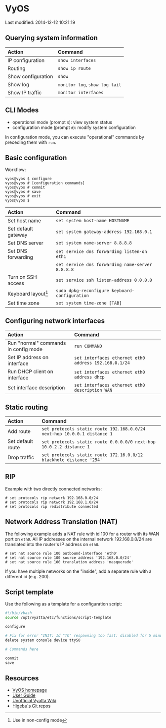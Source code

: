 # VyOS

Last modified: 2014-12-12 10:21:19

## Querying system information

| Action             | Command                        |
| :---               | :---                           |
| IP configuration   | `show interfaces`              |
| Routing            | `show ip route`                |
| Show configuration | `show`                         |
| Show log           | `monitor log`, `show log tail` |
| Show IP traffic    | `monitor interfaces`           |

## CLI Modes

* operational mode (prompt `$`): view system status
* configuration mode (prompt `#`): modify system configuration

In configuration mode, you can execute "operational" commands by preceding them with `run`.

## Basic configuration

Workflow:

```
vyos@vyos $ configure
vyos@vyos # [configuration commands]
vyos@vyos # commit
vyos@vyos # save
vyos@vyos # exit
vyos@vyos $
```

| Action              | Command                                          |
| :---                | :---                                             |
| Set host name       | `set system host-name HOSTNAME`                  |
| Set default gateway | `set system gateway-address 192.168.0.1`         |
| Set DNS server      | `set system name-server 8.8.8.8`                 |
| Set DNS forwarding  | `set service dns forwarding listen-on eth1`      |
|                     | `set service dns forwarding name-server 8.8.8.8` |
| Turn on SSH access  | `set service ssh listen-address 0.0.0.0`         |
| Keyboard layout[^1] | `sudo dpkg-reconfigure keyboard-configuration`   |
| Set time zone       | `set system time-zone [TAB]`                     |

[^1]: Use in non-config mode

## Configuring network interfaces

| Action                               | Command                                               |
| :---                                 | :---                                                  |
| Run "normal" commands in config mode | `run COMMAND`                                         |
| Set IP address on interface          | `set interfaces ethernet eth0 address 192.168.0.1/24` |
| Run DHCP client on interface         | `set interfaces ethernet eth0 address dhcp`           |
| Set interface description            | `set interfaces ethernet eth0 description WAN`        |

## Static routing

| Action            | Command                                                                  |
| :---              | :---                                                                     |
| Add route         | `set protocols static route 192.168.0.0/24 next-hop 10.0.0.1 distance 1` |
| Set default route | `set protocols static route 0.0.0.0/0 next-hop 10.0.2.2 distance 1`      |
| Drop traffic      | `set protocols static route 172.16.0.0/12 blackhole distance '254'`      |

## RIP

Example with two directly connected networks:

```
# set protocols rip network 192.168.0.0/24
# set protocols rip network 192.168.1.0/24
# set protocols rip redistribute connected
```

## Network Address Translation (NAT)

The following example adds a NAT rule with id 100 for a router with its WAN port on `eth0`. All IP addresses on the internal network 192.168.0.0/24 are translated into the router's IP address on `eth0`.

```
# set nat source rule 100 outbound-interface 'eth0'
# set nat source rule 100 source address '192.168.0.0/24'
# set nat source rule 100 translation address 'masquerade'
```

If you have multiple networks on the "inside", add a separate rule with a different id (e.g. 200).

## Script template

Use the following as a template for a configuration script:

```Bash
#!/bin/vbash
source /opt/vyatta/etc/functions/script-template

configure

# Fix for error "INIT: Id "TO" respawning too fast: disabled for 5 minutes"
delete system console device ttyS0

# Commands here

commit
save
```

## Resources

* [VyOS homepage](http://vyos.net/)
* [User Guide](http://vyos.net/wiki/User_Guide)
* [Unofficial Vyatta Wiki](http://wiki.het.net/)
* [Higebu's Git repos](https://github.com/higebu?tab=repositories)

